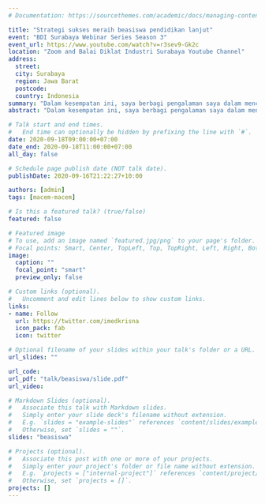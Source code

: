 ```yaml
---
# Documentation: https://sourcethemes.com/academic/docs/managing-content/

title: "Strategi sukses meraih beasiswa pendidikan lanjut"
event: "BDI Surabaya Webinar Series Season 3"
event_url: https://www.youtube.com/watch?v=r3sev9-Gk2c
location: "Zoom and Balai Diklat Industri Surabaya Youtube Channel"
address:
  street:
  city: Surabaya
  region: Jawa Barat
  postcode:
  country: Indonesia
summary: "Dalam kesempatan ini, saya berbagi pengalaman saya dalam mencari beasiswa S2 dan S3 kepada rekan-rekan saya di Kementerian Perindustrian"
abstract: "Dalam kesempatan ini, saya berbagi pengalaman saya dalam mencari beasiswa S2 dan S3 kepada rekan-rekan saya di Kementerian Perindustrian. Pengalaman mencari beasiswa berbeda-beda untuk setiap orang, namun diharapkan sharing ini dapat membantu. Ketuk `slides` di atas untuk melihat presentasinya."

# Talk start and end times.
#   End time can optionally be hidden by prefixing the line with `#`.
date: 2020-09-18T09:00:00+07:00
date_end: 2020-09-18T11:00:00+07:00
all_day: false

# Schedule page publish date (NOT talk date).
publishDate: 2020-09-16T21:22:27+10:00

authors: [admin]
tags: [macem-macem]

# Is this a featured talk? (true/false)
featured: false

# Featured image
# To use, add an image named `featured.jpg/png` to your page's folder. 
# Focal points: Smart, Center, TopLeft, Top, TopRight, Left, Right, BottomLeft, Bottom, BottomRight.
image:
  caption: ""
  focal_point: "smart"
  preview_only: false

# Custom links (optional).
#   Uncomment and edit lines below to show custom links.
links:
- name: Follow
  url: https://twitter.com/imedkrisna
  icon_pack: fab
  icon: twitter

# Optional filename of your slides within your talk's folder or a URL.
url_slides: ""

url_code:
url_pdf: "talk/beasiswa/slide.pdf"
url_video:

# Markdown Slides (optional).
#   Associate this talk with Markdown slides.
#   Simply enter your slide deck's filename without extension.
#   E.g. `slides = "example-slides"` references `content/slides/example-slides.md`.
#   Otherwise, set `slides = ""`.
slides: "beasiswa"

# Projects (optional).
#   Associate this post with one or more of your projects.
#   Simply enter your project's folder or file name without extension.
#   E.g. `projects = ["internal-project"]` references `content/project/deep-learning/index.md`.
#   Otherwise, set `projects = []`.
projects: []
---
```

